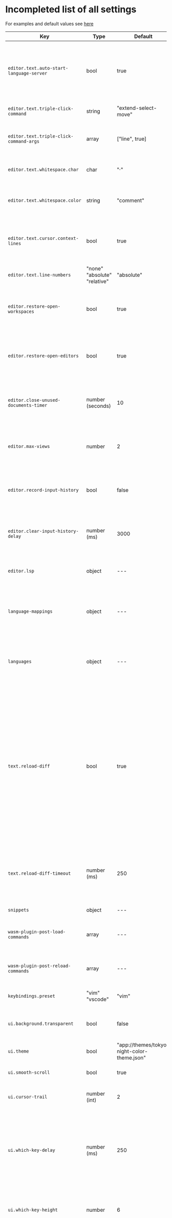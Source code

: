 
# Incompleted list of all settings

For examples and default values see [here](../config/settings.json)

| Key | Type | Default | Description |
| ----------- | --- | --- | ------ |
| `editor.text.auto-start-language-server` | bool | true | If true then documents automatically start and connect to a language server if one is configured for the language. |
| `editor.text.triple-click-command` | string | "extend-select-move" | Command to execute when triple clicking |
| `editor.text.triple-click-command-args` | array | ["line", true] | Arguments to pass to the command when triple clicking |
| `editor.text.whitespace.char` | char | "·" | The character to use to rendering spaces |
| `editor.text.whitespace.color` | string | "comment" | Hex color or color name to use for rendering spaces. |
| `editor.text.cursor.context-lines` | bool | true | If true then the editor uses treesitter to show the first line of parent nodes at the top. |
| `editor.text.line-numbers` | "none" "absolute" "relative" | "absolute" | How line numbers are displayed. |
| `editor.restore-open-workspaces` | bool | true | If true then the editor will load workspaces from the session (if a session is opened). |
| `editor.restore-open-editors` | bool | true | If true then the editor will restore open editors from the session (if a session is opened). |
| `editor.close-unused-documents-timer` | number (seconds) | 10 | How often the editor checks if any currently open documents are unused and closes them. |
| `editor.max-views` | number | 2 | Maximum number of views (files or other UIs) which can be shown. |
| `editor.record-input-history` | bool | false | Whether the editor shows a history of the last few pressed buttons in the status bar |
| `editor.clear-input-history-delay` | number (ms) | 3000 | After how many milliseconds of no input the input history is cleared. |
| `editor.lsp` | object | --- | Language server configuration per langugae. [More info](lsp.md) |
| `language-mappings` | object | --- | Mapping of regex to language id, used to assign langugae ids by file extension/path. |
| `languages` | object | --- | Mapping of language id to language config, used to specify various settings per language. See [here](../config/settings.json) |
| `text.reload-diff` | bool | true | If true, when reloading a text document from disk, the editor will calculate the diff between the version on disk and in memory, and apply that diff, instead of overriding the entire file content in memory. This can save memory in the long run, but increases memory usage while loading and potentially increases loading time. |
| `text.reload-diff-timeout` | number (ms) | 250 | When `text.reload-diff` is true, the diff process is canceled after this time and the file is reloaded normally. |
| `snippets` | object | --- | Snippets per language. |
| `wasm-plugin-post-load-commands` | array | --- | List of commands to execute after loading wasm plugins. |
| `wasm-plugin-post-reload-commands` | array | --- | List of commands to execute after reloading wasm plugins. |
| `keybindings.preset` | "vim" "vscode" | "vim" | Which kind of keybindings to load at startup. |
| `ui.background.transparent` | bool | false | If true then the background is not filled (don't use in GUI version) |
| `ui.theme` | bool | "app://themes/tokyo-night-color-theme.json" | Path to the theme. |
| `ui.smooth-scroll` | bool | true | If true then scrolling is smooth. |
| `ui.cursor-trail` | number (int) | 2 | How long of a trail to render when the cursor moves. |
| `ui.which-key-delay` | number (ms) | 250 | After how many seconds the editor will show a window with possible next inputs after pressing a key which doesn't immediately execute an action. |
| `ui.which-key-height` | number | 6 | How many rows tall the window showing next possible inputs should be. |
| `ui.which-key-no-progress` | bool | false | If true then the window showing next possible inputs will be displayed even when no keybinding is in progress (i.e. it will always be shown). |
| `ui.selector-popup.which-key-height` | int | 5 | How many rows tall the window showing next possible inputs is in popups. |
| `ui.smooth-scroll-speed` | bool | 15.0 | todo |
| `ui.highlight` | bool | true | Enable/disable syntax highlighting globally. |
| `ui.indent-guide` | bool | true | If true then an indent guide is rendered to show the indentation of the current line. |
| `ui.cursor-speed` | number | 100.0 | How fast the cursor trail moves. Higher is faster. |
| `ui.selector.show-score` | bool | false | Show the fuzzy matching score for each row in a selector popup. |

## For debugging
| Key | Type | Default | Description |
| ----------- | --- | --- | ------ |
| `editor.text.draw-chunks` | bool | false | Draw outline for every text chunk. Only test in GUI version. |
| `text.reload-diff-check` | bool | false | If true and `text.reload-diff` is true, the diff is checked for correctness. |
| `ui.log-text-render-time` | bool | false | If true log how long text rendering takes. |

## todo
| Key | Type | Default | Description |
| ----------- | --- | --- | ------ |
| `editor.text.highlight-treesitter-errors` | bool | false | todo |
| `editor.text.default-mode` | bool | false | todo |
| `editor.text.inclusive-selection` | bool | false | todo |
| `editor.text.cursor.wide.` | bool | false | todo |
| `editor.text.cursor.wide.normal` | bool | false | todo |
| `editor.text.cursor.movement.` | bool | false | todo |
| `editor.text.cursor.movement.normal` | bool | false | todo |
| `editor.text.languages-server` | bool | false | todo |
| `editor.custom-mode-on-top` | bool | false | todo |
| `platform.terminal-sleep-threshold` | number (ms) | 5 | todo |
| `ui.scroll-snap-min-distance` | bool | 0.5 | todo |
